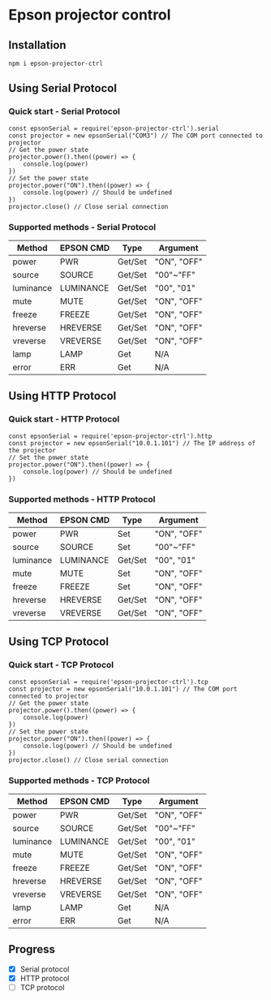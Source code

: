 # Epson projector control
## Installation
```{bash}
npm i epson-projector-ctrl
```
## Using Serial Protocol
### Quick start - Serial Protocol
```{js}
const epsonSerial = require('epson-projector-ctrl').serial
const projector = new epsonSerial("COM3") // The COM port connected to projector
// Get the power state
projector.power().then((power) => {
    console.log(power)
})
// Set the power state
projector.power("ON").then((power) => {
    console.log(power) // Should be undefined
})
projector.close() // Close serial connection
```
### Supported methods - Serial Protocol
| Method    | EPSON CMD | Type    | Argument    |
| --------- | --------- | ------- | ----------- |
| power     | PWR       | Get/Set | "ON", "OFF" |
| source    | SOURCE    | Get/Set | "00"~"FF"   |
| luminance | LUMINANCE | Get/Set | "00", "01"  |
| mute      | MUTE      | Get/Set | "ON", "OFF" |
| freeze    | FREEZE    | Get/Set | "ON", "OFF" |
| hreverse  | HREVERSE  | Get/Set | "ON", "OFF" |
| vreverse  | VREVERSE  | Get/Set | "ON", "OFF" |
| lamp      | LAMP      | Get     | N/A         |
| error     | ERR       | Get     | N/A         |
## Using HTTP Protocol
### Quick start - HTTP Protocol
```{js}
const epsonSerial = require('epson-projector-ctrl').http
const projector = new epsonSerial("10.0.1.101") // The IP address of the projector
// Set the power state
projector.power("ON").then((power) => {
    console.log(power) // Should be undefined
})
```
### Supported methods - HTTP Protocol
| Method    | EPSON CMD | Type    | Argument    |
| --------- | --------- | ------- | ----------- |
| power     | PWR       | Set     | "ON", "OFF" |
| source    | SOURCE    | Set     | "00"~"FF"   |
| luminance | LUMINANCE | Get/Set | "00", "01"  |
| mute      | MUTE      | Set     | "ON", "OFF" |
| freeze    | FREEZE    | Set     | "ON", "OFF" |
| hreverse  | HREVERSE  | Get/Set | "ON", "OFF" |
| vreverse  | VREVERSE  | Get/Set | "ON", "OFF" |
## Using TCP Protocol
### Quick start - TCP Protocol
```{js}
const epsonSerial = require('epson-projector-ctrl').tcp
const projector = new epsonSerial("10.0.1.101") // The COM port connected to projector
// Get the power state
projector.power().then((power) => {
    console.log(power)
})
// Set the power state
projector.power("ON").then((power) => {
    console.log(power) // Should be undefined
})
projector.close() // Close serial connection
```
### Supported methods - TCP Protocol
| Method    | EPSON CMD | Type    | Argument    |
| --------- | --------- | ------- | ----------- |
| power     | PWR       | Get/Set | "ON", "OFF" |
| source    | SOURCE    | Get/Set | "00"~"FF"   |
| luminance | LUMINANCE | Get/Set | "00", "01"  |
| mute      | MUTE      | Get/Set | "ON", "OFF" |
| freeze    | FREEZE    | Get/Set | "ON", "OFF" |
| hreverse  | HREVERSE  | Get/Set | "ON", "OFF" |
| vreverse  | VREVERSE  | Get/Set | "ON", "OFF" |
| lamp      | LAMP      | Get     | N/A         |
| error     | ERR       | Get     | N/A         |
## Progress
- [x] Serial protocol
- [x] HTTP protocol
- [ ] TCP protocol
